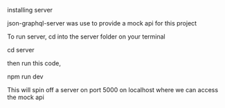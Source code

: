 installing server

json-graphql-server was use to provide a mock api for this project

To run server, cd into the server folder on your terminal

cd server

then run this code,

npm run dev

This will spin off a server on port 5000 on localhost where we can access the mock api
